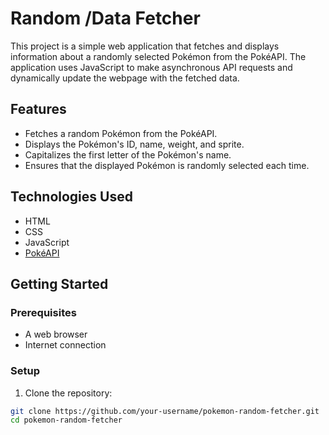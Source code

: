 # Random /Data Fetcher

This project is a simple web application that fetches and displays information about a randomly selected Pokémon from the PokéAPI. The application uses JavaScript to make asynchronous API requests and dynamically update the webpage with the fetched data.

## Features

- Fetches a random Pokémon from the PokéAPI.
- Displays the Pokémon's ID, name, weight, and sprite.
- Capitalizes the first letter of the Pokémon's name.
- Ensures that the displayed Pokémon is randomly selected each time.

## Technologies Used

- HTML
- CSS
- JavaScript
- [PokéAPI](https://pokeapi.co/)

## Getting Started

### Prerequisites

- A web browser
- Internet connection

### Setup

1. Clone the repository:

```bash
git clone https://github.com/your-username/pokemon-random-fetcher.git
cd pokemon-random-fetcher
